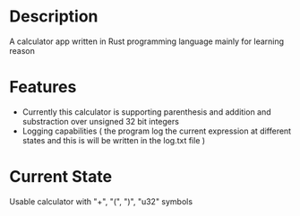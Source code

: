 # Description
A calculator app written in Rust programming language mainly for learning reason
# Features
- Currently this calculator is supporting parenthesis and addition and substraction over unsigned 32 bit integers
- Logging capabilities ( the program log the current expression at different states and this is will be written in the log.txt file )
# Current State
Usable calculator with "+", "(", ")", "u32" symbols

